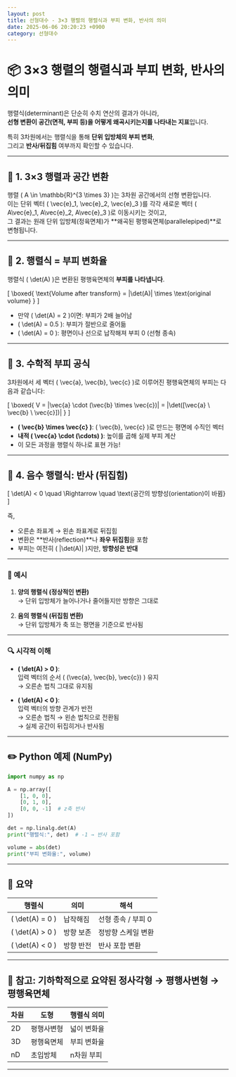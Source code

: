 ```yaml
---
layout: post
title: 선형대수 - 3×3 행렬의 행렬식과 부피 변화, 반사의 의미
date: 2025-06-06 20:20:23 +0900
category: 선형대수
---
```

# 📦 3×3 행렬의 행렬식과 부피 변화, 반사의 의미

행렬식(determinant)은 단순히 수치 연산의 결과가 아니라,  
**선형 변환이 공간(면적, 부피 등)을 어떻게 왜곡시키는지를 나타내는 지표**입니다.

특히 3차원에서는 행렬식을 통해 **단위 입방체의 부피 변화**,  
그리고 **반사/뒤집힘** 여부까지 확인할 수 있습니다.

---

## 🧱 1. 3×3 행렬과 공간 변환

행렬 \( A \in \mathbb{R}^{3 \times 3} \)는 3차원 공간에서의 선형 변환입니다.  
이는 단위 벡터 \( \vec{e}_1, \vec{e}_2, \vec{e}_3 \)를 각각 새로운 벡터 \( A\vec{e}_1, A\vec{e}_2, A\vec{e}_3 \)로 이동시키는 것이고,  
그 결과는 원래 단위 입방체(정육면체)가 **왜곡된 평행육면체(parallelepiped)**로 변형됩니다.

---

## 📐 2. 행렬식 = 부피 변화율

행렬식 \( \det(A) \)은 변환된 평행육면체의 **부피를 나타냅니다**.

\[
\boxed{
\text{Volume after transform} = |\det(A)| \times \text{original volume}
}
\]

- 만약 \( \det(A) = 2 \)이면: 부피가 2배 늘어남
- \( \det(A) = 0.5 \): 부피가 절반으로 줄어듦
- \( \det(A) = 0 \): 평면이나 선으로 납작해져 부피 0 (선형 종속)

---

## 🎯 3. 수학적 부피 공식

3차원에서 세 벡터 \( \vec{a}, \vec{b}, \vec{c} \)로 이루어진 평행육면체의 부피는 다음과 같습니다:

\[
\boxed{
V = |\vec{a} \cdot (\vec{b} \times \vec{c})| = |\det([\vec{a} \ \vec{b} \ \vec{c}])|
}
\]

- **\( \vec{b} \times \vec{c} \)**: \( \vec{b}, \vec{c} \)로 만드는 평면에 수직인 벡터
- **내적 \( \vec{a} \cdot (\cdots) \)**: 높이를 곱해 실제 부피 계산
- 이 모든 과정을 행렬식 하나로 표현 가능!

---

## 🔁 4. 음수 행렬식: 반사 (뒤집힘)

\[
\det(A) < 0 \quad \Rightarrow \quad \text{공간의 방향성(orientation)이 바뀜}
\]

즉,
- 오른손 좌표계 → 왼손 좌표계로 뒤집힘
- 변환은 **반사(reflection)**나 **좌우 뒤집힘**을 포함
- 부피는 여전히 \( |\det(A)| \)지만, **방향성은 반대**

---

### 🧭 예시

1. **양의 행렬식 (정상적인 변환)**  
   → 단위 입방체가 늘어나거나 줄어들지만 방향은 그대로

2. **음의 행렬식 (뒤집힘 변환)**  
   → 단위 입방체가 축 또는 평면을 기준으로 반사됨

---

### 🔍 시각적 이해

- **\( \det(A) > 0 \)**:  
  입력 벡터의 순서 \( (\vec{a}, \vec{b}, \vec{c}) \) 유지  
  → 오른손 법칙 그대로 유지됨

- **\( \det(A) < 0 \)**:  
  입력 벡터의 방향 관계가 반전  
  → 오른손 법칙 → 왼손 법칙으로 전환됨  
  → 실제 공간이 뒤집히거나 반사됨

---

## ✏️ Python 예제 (NumPy)

```python
import numpy as np

A = np.array([
    [1, 0, 0],
    [0, 1, 0],
    [0, 0, -1]  # z축 반사
])

det = np.linalg.det(A)
print("행렬식:", det)  # -1 → 반사 포함

volume = abs(det)
print("부피 변화율:", volume)
```

---

## 🧠 요약

| 행렬식 | 의미 | 해석 |
|--------|------|------|
| \( \det(A) = 0 \) | 납작해짐 | 선형 종속 / 부피 0 |
| \( \det(A) > 0 \) | 방향 보존 | 정방향 스케일 변환 |
| \( \det(A) < 0 \) | 방향 반전 | 반사 포함 변환 |

---

## 📎 참고: 기하학적으로 요약된 정사각형 → 평행사변형 → 평행육면체

| 차원 | 도형 | 행렬식 의미 |
|------|------|-------------|
| 2D | 평행사변형 | 넓이 변화율 |
| 3D | 평행육면체 | 부피 변화율 |
| nD | 초입방체 | n차원 부피 |

---